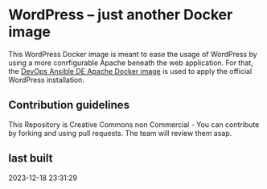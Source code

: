 # WordPress – just another Docker image

This WordPress Docker image is meant to ease the usage of WordPress by using a more conrfigurable Apache beneath the web application. For that, the [DevOps Ansible DE Apache Docker image](https://github.com/devops-ansible/apache) is used to apply the official WordPress installation.

## Contribution guidelines

This Repository is Creative Commons non Commercial - You can contribute by forking and using pull requests. The team will review them asap.

## last built

2023-12-18 23:31:29
